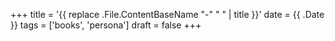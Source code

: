 +++
title = '{{ replace .File.ContentBaseName "-" " " | title }}'
date = {{ .Date }}
tags = ['books', 'persona']
draft = false
+++
